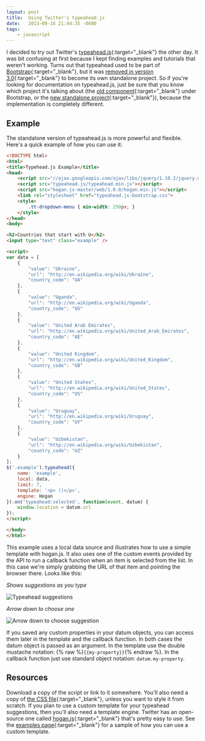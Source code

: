 ```yaml
---
layout: post
title:  Using Twitter's typeahead.js
date:   2013-09-16 21:44:35 -0600
tags:
    - javascript
---
```


I decided to try out Twitter's [typeahead.js](https://github.com/twitter/typeahead.js/){:target="_blank"} the other day. It was bit confusing at first because I kept finding examples and tutorials that weren't working. Turns out that typeahead used to be part of [Bootstrap](http://getbootstrap.com){:target="_blank"}, but it was [removed in version 3.0](https://github.com/twbs/bootstrap/releases/tag/v3.0.0){:target="_blank"} to become its own standalone project. So if you're looking for documentation on typeahead.js, just be sure that you know which project it's talking about (the [old component](http://getbootstrap.com/2.3.2/javascript.html#typeahead){:target="_blank"} under Bootstrap, or the [new standalone project](https://github.com/twitter/typeahead.js/){:target="_blank"}), because the implementation is completely different.

## Example

The standalone version of typeahead.js is more powerful and flexible. Here's a quick example of how you can use it:

```html
<!DOCTYPE html>
<html>
<title>Typehead.js Example</title>
<head>
    <script src="//ajax.googleapis.com/ajax/libs/jquery/1.10.2/jquery.min.js"></script>
    <script src="typeahead.js/typeahead.min.js"></script>
    <script src="hogan.js-master/web/1.0.0/hogan.min.js"></script>
    <link rel="stylesheet" href="typeahead.js-bootstrap.css">
    <style>
        .tt-dropdown-menu { min-width: 250px; }
    </style>
</head>
<body>

<h2>Countries that start with U</h2>
<input type="text" class="example" />

<script>
var data = [
    {
        "value": "Ukraine",
        "url": "http://en.wikipedia.org/wiki/Ukraine",
        "country_code": "UA"
    },
    {
        "value": "Uganda",
        "url": "http://en.wikipedia.org/wiki/Uganda",
        "country_code": "UG"
    },
    {
        "value": "United Arab Emirates",
        "url": "http://en.wikipedia.org/wiki/United_Arab_Emirates",
        "country_code": "AE"
    },
    {
        "value": "United Kingdom",
        "url": "http://en.wikipedia.org/wiki/United_Kingdom",
        "country_code": "GB"
    },
    {
        "value": "United States",
        "url": "http://en.wikipedia.org/wiki/United_States",
        "country_code": "US"
    },
    {
        "value": "Uruguay",
        "url": "http://en.wikipedia.org/wiki/Uruguay",
        "country_code": "UY"
    },
    {
        "value": "Uzbekistan",
        "url": "http://en.wikipedia.org/wiki/Uzbekistan",
        "country_code": "UZ"
    }
];
$('.example').typeahead({
    name: 'example',
    local: data,
    limit: 7,
    template: '<p> ()</p>',
    engine: Hogan
}).on('typeahead:selected', function(event, datum) {
    window.location = datum.url
});
</script>

</body>
</html>
```

This example uses a local data source and illustrates how to use a simple template with hogan.js. It also uses one of the custom events provided by the API to run a callback function when an item is selected from the list. In this case we're simply grabbing the URL of that item and pointing the browser there. Looks like this:

*Shows suggestions as you type*

![Typeahead suggestions](/images/twitter-typeahead-1.png)

*Arrow down to choose one*

![Arrow down to choose suggestion](/images/twitter-typeahead-2.png)

If you saved any custom properties in your datum objects, you can access them later in the template and the callback function. In both cases the datum object is passed as an argument. In the template use the double mustache notation: {% raw %}`{{my-property}}`{% endraw %}. In the callback function just use standard object notation: `datum.my-property`.

## Resources

Download a copy of the script or link to it somewhere. You'll also need a copy of [the CSS file](https://github.com/jharding/typeahead.js-bootstrap.css){:target="_blank"}, unless you want to style it from scratch. If you plan to use a custom template for your typeahead suggestions, then you'll also need a template engine. Twitter has an open-source one called [hogan.js](http://twitter.github.io/hogan.js/){:target="_blank"} that's pretty easy to use. See the [examples page](http://twitter.github.io/typeahead.js/examples/){:target="_blank"} for a sample of how you can use a custom template.
